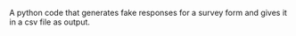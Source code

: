 A python code that generates fake responses for a survey form and gives it in a csv file as output.

